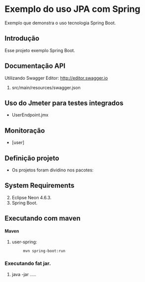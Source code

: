 Exemplo do uso JPA com Spring
====================
Exemplo que demonstra o uso tecnologia Spring Boot.


Introdução
------------

Esse projeto exemplo Spring Boot.


Documentação API
---------------------------------
Utilizando Swagger Editor: http://editor.swagger.io

1. src/main/resources/swagger.json


Uso do Jmeter para testes integrados
---------------------

* UserEndpoint.jmx

Monitoração
---------------------

 * [user]
 

Definição projeto
-------------------------------------


* Os projetos foram dividino nos pacotes:

	


System Requirements
-------------------

2. Eclipse Neon 4.6.3.
3. Spring Boot.

Executando com maven
-------------------

#### Maven

1. user-spring:

			
			mvn spring-boot:run

          
### Executando fat jar.

1. java -jar ..... 

